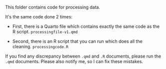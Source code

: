 This folder contains code for processing data.

It's the same code done 2 times:

* First, there is a Quarto file which contains exactly the same code as the R script. `processingfile-v1.qmd` 

* Second, there is an R script that you can run which does all the cleaning. `processingcode.R`

If you find any discrepancy between `.qmd` and `.R` documents, please run the `.qmd` documents. Please also notify me, so I can fix these mistakes.